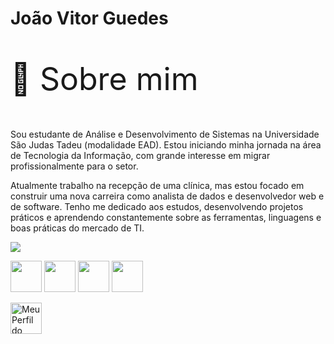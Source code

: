 <h1>João Vitor Guedes</h1>

<p style="font-size: 50px;">👋 Sobre mim</p>

<p>
Sou estudante de Análise e Desenvolvimento de Sistemas na Universidade São Judas Tadeu (modalidade EAD). Estou iniciando minha jornada na área de Tecnologia da Informação, com grande interesse em migrar profissionalmente para o setor.
</p>

<p>
Atualmente trabalho na recepção de uma clínica, mas estou focado em construir uma nova carreira como analista de dados e desenvolvedor web e de software. Tenho me dedicado aos estudos, desenvolvendo projetos práticos e aprendendo constantemente sobre as ferramentas, linguagens e boas práticas do mercado de TI.
</p>

<picture>
  <source
    srcset="https://github-readme-stats.vercel.app/api?username=joaovitorguedes&show_icons=false&theme=dark"
    media="(prefers-color-scheme: dark)"
  />
  <source
    srcset="https://github-readme-stats.vercel.app/api?username=anuraghazra&show_icons=true"
    media="(prefers-color-scheme: light), (prefers-color-scheme: no-preference)"
  />
  <img src="https://github-readme-stats.vercel.app/api?username=anuraghazra&show_icons=true" />  
</picture>

<P>
<img src="https://cdn.jsdelivr.net/gh/devicons/devicon@latest/icons/python/python-original.svg" width="50" /> <img
<img src="https://cdn.jsdelivr.net/gh/devicons/devicon@latest/icons/azuresqldatabase/azuresqldatabase-original.svg" width="50" /> 
<img src="https://cdn.jsdelivr.net/gh/devicons/devicon@latest/icons/html5/html5-original.svg" width="50" /> 
<img src="https://cdn.jsdelivr.net/gh/devicons/devicon@latest/icons/css3/css3-original.svg" width="50" />
</P>
<a href="https://www.linkedin.com/in/jo%C3%A3o-vitor-g-25295920a/" target="_blank">
    <img src="https://cdn.jsdelivr.net/gh/devicons/devicon@latest/icons/linkedin/linkedin-original.svg" width="50" alt="Meu Perfil do LinkedIn" />
</a>
